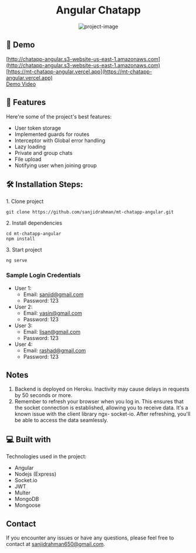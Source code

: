 <h1 align="center" id="title">Angular Chatapp</h1>

<p align="center"><img src="https://socialify.git.ci/sanjidrahman/mt-chatapp-angular/image?font=KoHo&amp;language=1&amp;name=1&amp;owner=1&amp;pattern=Circuit%20Board&amp;theme=Dark" alt="project-image"></p>

<h2>🚀 Demo</h2>

[http://chatapp-angular.s3-website-us-east-1.amazonaws.com](http://chatapp-angular.s3-website-us-east-1.amazonaws.com)  
[https://mt-chatapp-angular.vercel.app](https://mt-chatapp-angular.vercel.app)  
[Demo Video](https://drive.google.com/file/d/1i0gws37gP4hvvMs-akl644SfhyLYGBQH/view?usp=sharing)
  
<h2>🧐 Features</h2>

Here're some of the project's best features:

*   User token storage
*   Implemented guards for routes
*   Interceptor with Global error handling
*   Lazy loading
*   Private and group chats
*   File upload
*   Notifying user when joining group

<h2>🛠️ Installation Steps:</h2>

<p>1. Clone project</p>

```
git clone https://github.com/sanjidrahman/mt-chatapp-angular.git
```

<p>2. Install dependencies</p>

```
cd mt-chatapp-angular
npm install
```

<p>3. Start project</p>

```
ng serve
```

### Sample Login Credentials
* User 1:
  - Email: sanjid@gmail.com
  - Password: 123
* User 2:
  - Email: yasin@gmail.com
  - Password: 123
* User 3:
  - Email: lisan@gmail.com
  - Password: 123
* User 4:
  - Email: rashad@gmail.com
  - Password: 123

## Notes
1. Backend is deployed on Heroku. Inactivity may cause delays in requests by 50 seconds or more.
2. Remember to refresh your browser when you log in. This ensures that the socket connection is established, allowing you to receive data. It's a known issue with the client library ngx- 
   socket-io. After refreshing, you'll be able to access the data seamlessly.
  
<h2>💻 Built with</h2>

Technologies used in the project:

*   Angular
*   Nodejs (Express)
*   Socket.io
*   JWT
*   Multer
*   MongoDB
*   Mongoose

## Contact
If you encounter any issues or have any questions, please feel free to contact at [sanjidrahman650@gmail.com](mailto:sanjidrahman650@gmail.com).
